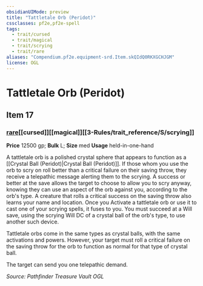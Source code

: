 ```yaml
---
obsidianUIMode: preview
title: "Tattletale Orb (Peridot)"
cssclasses: pf2e,pf2e-spell
tags:
  - trait/cursed
  - trait/magical
  - trait/scrying
  - trait/rare
aliases: "Compendium.pf2e.equipment-srd.Item.skQIdQ0RKXGCHJGM"
license: OGL
---
```

# Tattletale Orb (Peridot)
## Item 17
### [rare](rare.md "Rare Rarity Trait")[[cursed]][[magical]][[3-Rules/trait_reference/S/scrying]]


**Price** 12500 gp; 
**Bulk** L; **Size** med
**Usage** held-in-one-hand

A tattletale orb is a polished crystal sphere that appears to function as a [[Crystal Ball (Peridot)|Crystal Ball (Peridot)]]. If those whom you use the orb to scry on roll better than a critical failure on their saving throw, they receive a telepathic message alerting them to the scrying. A success or better at the save allows the target to choose to allow you to scry anyway, knowing they can use an aspect of the orb against you, according to the orb's type. A creature that rolls a critical success on the saving throw also learns your name and location. Once you Activate a tattletale orb or use it to cast one of your scrying spells, it fuses to you. You must succeed at a Will save, using the scrying Will DC of a crystal ball of the orb's type, to use another such device.

Tattletale orbs come in the same types as crystal balls, with the same activations and powers. However, your target must roll a critical failure on the saving throw for the orb to function as normal for that type of crystal ball.

The target can send you one telepathic demand.

*Source: Pathfinder Treasure Vault*
*OGL*